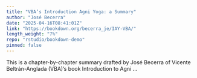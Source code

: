 ```yaml
---
title: "VBA’s Introduction Agni Yoga: a Summary"
author: "José Becerra"
date: "2025-04-16T08:41:01Z"
link: "https://bookdown.org/becerra_je/IAY-VBA/"
length_weight: "7%"
repo: "rstudio/bookdown-demo"
pinned: false
---
```


This is a chapter-by-chapter summary drafted by José Becerra of Vicente Beltrán-Anglada (VBA)’s book Introduction to Agni ...
